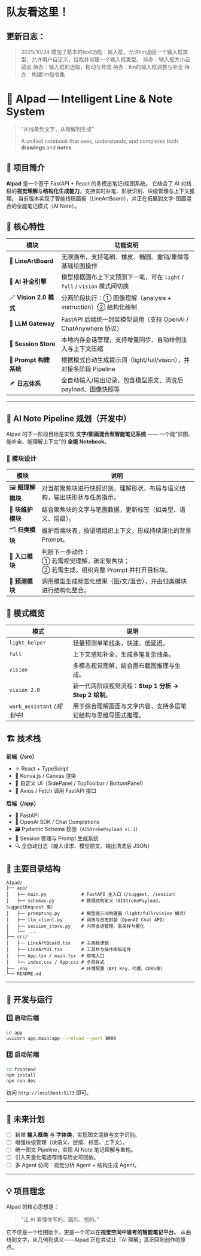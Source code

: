 # 队友看这里！
## 更新日志：
> 2025/10/24 增加了基本的text功能：输入框，允许llm返回一个输入框类型，允许用户自定义，拉取并创建一个输入框类型。
> 待办：输入框大小自适应
> 待办：输入框的选取，拖动与修改
> 待办：llm的输入框调整与补全
> 待办：构建llm指令集

# 🧠 AIpad — Intelligent Line & Note System

> “从线条到文字，从理解到生成”
> 
> A unified notebook that sees, understands, and completes both **drawings** and **notes**.



## 🚀 项目简介

**AIpad** 是一个基于 FastAPI + React 的多模态笔记/绘图系统。
它结合了 AI 对线稿的**视觉理解**与**结构化生成能力**，支持实时补笔、形状识别、块级管理与上下文推理。
当前版本实现了智能线稿画板（LineArtBoard），并正在拓展到文字-图画混合的全能笔记模式（AI Note）。



## 🧩 核心特性

| 模块                   | 功能说明                                                |
| -------------------- | --------------------------------------------------- |
| 🎨 **LineArtBoard**  | 无限画布，支持笔刷、橡皮、椭圆、撤销/重做等基础绘图操作                        |
| 🤖 **AI 补全引擎**       | 模型根据画布上下文预测下一笔，可在 `light` / `full` / `vision` 模式间切换 |
| 🪄 **Vision 2.0 模式** | 分两阶段执行：① 图像理解（analysis + instruction）② 结构化绘制        |
| 📡 **LLM Gateway**   | FastAPI 后端统一封装模型调用（支持 OpenAI / ChatAnywhere 协议）     |
| 💾 **Session Store** | 本地内存会话管理，支持增量同步、自动样例注入与上下文压缩                        |
| 🧱 **Prompt 构建系统**   | 根据模式自动生成提示词（light/full/vision），并对接多阶段 Pipeline      |
| 🪶 **日志体系**          | 全自动输入/输出记录，包含模型原文、清洗后 payload、图像快照等                 |

---

## 🧬 AI Note Pipeline 规划（开发中）

AIpad 的下一阶段目标是实现 **文字/图画混合型智能笔记系统** ——
一个能“识图、能补全、能理解上下文”的 **全能 Notebook**。

### 🔹 模块设计

| 模块            | 说明                                                        |
| ------------- | --------------------------------------------------------- |
| 🖼️ **图理解模块** | 对当前聚焦块进行快照识别，理解形状、布局与语义结构，输出块形状与任务指示。                     |
| 🧩 **块维护模块**  | 结合聚焦块的文字与笔画数据，更新标签（如类型、语义、层级）。                            |
| 🗂️ **归类模块**  | 维护后端块表，按语境组织上下文，形成持续演化的背景 Prompt。                         |
| 🚪 **入口模块**   | 判断下一步动作：<br>① 若需视觉理解，确定聚焦块；<br>② 若需生成，组织完整 Prompt 并打开目标块。 |
| 🔮 **预测模块**   | 调用模型生成标签化结果（图/文/混合），并由归类模块进行结构化整合。                        |


## 🧠 模式概览

| 模式                       | 说明                                    |
| ------------------------ | ------------------------------------- |
| `light_helper`           | 轻量预测单笔线条，快速、低延迟。                      |
| `full`                   | 上下文感知补全，生成多笔复杂线条。                     |
| `vision`                 | 多模态视觉理解，结合画布截图推理与生成。                  |
| `vision 2.0`             | 新一代两阶段视觉流程：**Step 1 分析 → Step 2 绘制**。 |
| `work_assistant` *(规划中)* | 用于综合理解画面与文字内容，支持多层笔记结构与思维导图式推理。       |


## 🏗️ 技术栈

**前端（/src）**

* ⚛️ React + TypeScript
* 🎨 Konva.js / Canvas 渲染
* 🧩 自定义 UI（SidePanel / TopToolbar / BottomPanel）
* 📡 Axios / Fetch 调用 FastAPI 接口

**后端（/app）**

* 🐍 FastAPI
* 🧠 OpenAI SDK / Chat Completions
* 🗃️ Pydantic Schema 校验（`AIStrokePayload v1.1`）
* 📜 Session 管理与 Prompt 生成系统
* 🔍 全自动日志（输入请求、模型原文、输出清洗后 JSON）


## 📂 主要目录结构

```
AIpad/
├── app/
│   ├── main.py             # FastAPI 主入口（/suggest, /session）
│   ├── schemas.py          # 数据结构定义（AIStrokePayload, SuggestRequest 等）
│   ├── prompting.py        # 模型提示词构建器（light/full/vision 模式）
│   ├── llm_client.py       # 调用与日志封装（OpenAI Chat API）
│   ├── session_store.py    # 内存会话管理、重采样与量化
│   └── ...
├── src/
│   ├── LineArtBoard.tsx    # 主画板逻辑
│   ├── LineArtUI.tsx       # 工具栏与操作面板组件
│   ├── App.tsx / main.tsx  # 前端入口
│   └── index.css / App.css # 全局样式
├── .env                    # 环境配置（API Key、代理、CORS等）
└── README.md
```

---

## 🧰 开发与运行

### 1️⃣ 启动后端

```bash
cd app
uvicorn app.main:app --reload --port 8000
```

### 2️⃣ 启动前端

```bash
cd frontend
npm install
npm run dev
```

访问 `http://localhost:5173` 即可。

---

## 🔭 未来计划

* [ ] 新增 **输入框类** 与 **字体类**，实现图文混排与文字识别。
* [ ] 增强块级管理（块语义、层级、标签、上下文）。
* [ ] 统一图文 Pipeline，实现 AI Note 笔记理解与重构。
* [ ] 引入矢量化笔迹存储与历史可回放。
* [ ] 多 Agent 协同：视觉分析 Agent + 结构生成 Agent。

---

## 💡 项目理念

AIpad 的核心思想是：

> “让 AI 看懂你写的、画的、想的。”

它不仅是一个绘图助手，更是一个可以在**视觉空间中思考的智能笔记平台**。
从曲线到文字，从几何到语义——AIpad 正在尝试让「AI 理解」真正回到创作的原点。
